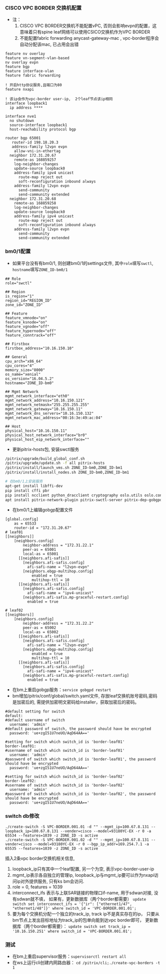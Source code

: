 ### CISCO VPC BORDER 交换机配置
+ 注：
    1. CISCO VPC BORDER交换机不能配置vPC, 否则会影响evpn的配置，这意味着只有spine leaf网络可以使用CSICO交换机作为VPC BORDER
    2. 不能配置fabric forwarding anycast-gateway-mac , vpc-border程序会自动分配该mac, 已占用会出错

```
feature nv overlay
feature vn-segment-vlan-based
nv overlay evpn
feature bgp
feature interface-vlan
feature fabric forwarding

! 开启http协议服务,且端口为80
feature nxapi

! 该ip会作为vpc-border user-ip,  2个leaf节点该ip相同
interface loopback1
  ip address ****

interface nve1
  no shutdown
  source-interface loopback1
  host-reachability protocol bgp

router bgp 65001
   router-id 198.18.20.3
   address-family l2vpn evpn
    allow-vni-in-ethertag
  neighbor 172.31.20.67
    remote-as 168859257
    log-neighbor-changes
    update-source loopback0
    address-family ipv4 unicast
      route-map reject out
      soft-reconfiguration inbound always
    address-family l2vpn evpn
      send-community
      send-community extended
  neighbor 172.31.20.68
    remote-as 168859258
    log-neighbor-changes
    update-source loopback0
    address-family ipv4 unicast
      route-map reject out
      soft-reconfiguration inbound always
    address-family l2vpn evpn
      send-community
      send-community extended
```
### bm0/1配置
+ 如果平台没有有bm0/1, 则创建bm0/1的settings文件, 其中`role`填写`swctl`, `hostname`填写`ZONE_ID-bm0/1`

```
## Role
role="swctl"

## Region
is_region="1"
region_id="REGION_ID"
zone_id="ZONE_ID"

## Feature
feature_vmnode="on"
feature_ksnode="on"
feature_vgnode="off"
feature_hypernode="off"
feature_conntrack="off"

## Firstbox
firstbox_address="10.16.150.10"

## General
cpu_arch="x86_64"
cpu_cores="4"
memory_size="8000"
os_name="xenial"
os_version="16.04.5.2"
hostname="ZONE_ID-bm0"

## Mgmt Network
mgmt_network_interface="eth0"
mgmt_network_address="10.16.150.121"
mgmt_network_netmask="255.255.255.255"
mgmt_network_gateway="10.16.150.11"
mgmt_network_dns_servers="10.16.150.132"
mgmt_network_mac_address="00:16:3e:49:ac:04"

## Host
physical_host="10.16.150.11"
physical_host_network_interface="br0"
physical_host_eip_network_interface=""

```

+ 更新pitrix-hosts包, 安装swctl服务

```bash
/pitrix/upgrade/build_global_conf.sh
/pitrix/upgrade/update.sh -f all pitrix-hosts
/pitrix/install/launch_vms.sh ZONE_ID-bm0,ZONE_ID-bm1
/pitrix/install/install_nodes.sh ZONE_ID-bm0,ZONE_ID-bm1

# 在bm0/1上安装服务
apt-get install libffi-dev
pip install cffi pbr
pip install ncclient python_dracclient cryptography oslo.utils oslo.config
apt install pitrix-network-plugin pitrix-swctl-server pitrix-dep-gobgpd
```

+ 在bm0/1上编辑gobgp配置文件

```
[global.config]
    as = 65533
    router-id = "172.31.20.67"
# leaf01
[[neighbors]]
    [neighbors.config]
        neighbor-address = "172.31.22.1"
        peer-as = 65001
        local-as = 65001
      [[neighbors.afi-safis]]
        [neighbors.afi-safis.config]
          afi-safi-name = "l2vpn-evpn"
        [neighbors.ebgp-multihop.config]
            enabled = true
            multihop-ttl = 10
      [[neighbors.afi-safis]]
        [neighbors.afi-safis.config]
          afi-safi-name = "ipv4-unicast"
        [neighbors.afi-safis.mp-graceful-restart.config]
          enabled = true

# leaf02
[[neighbors]]
    [neighbors.config]
        neighbor-address = "172.31.22.2"
        peer-as = 65002
        local-as = 65002
      [[neighbors.afi-safis]]
        [neighbors.afi-safis.config]
          afi-safi-name = "l2vpn-evpn"
        [neighbors.ebgp-multihop.config]
            enabled = true
            multihop-ttl = 10
      [[neighbors.afi-safis]]
        [neighbors.afi-safis.config]
          afi-safi-name = "ipv4-unicast"
        [neighbors.afi-safis.mp-graceful-restart.config]
          enabled = true
```

+ 在bm上重启gobgp服务：`service gobgpd restart`
+ bm增加/pitrix/conf/global/switch.yaml文件, 存放leaf交换机账号密码,密码是加密后的, 需提供加密明文密码给installer，获取加密后的密码。

```
#default setting for switch
default:
#default username of switch
  username: 'admin'
#default password of switch, the password should have be encrypted
  password: 'ue+zgI51U7neUO/AqD64AA=='

#setting for switch which switch_id is 'border-leaf01'
border-leaf01:
#username of switch which switch_id is 'border-leaf01'
  username: 'admin'
#password of switch which switch_id is 'border-leaf01', the password should have be encrypted
  password: 'ue+zgI51U7neUO/AqD64AA=='

#setting for switch which switch_id is 'border-leaf02'
border-leaf02:
#username of switch which switch_id is 'border-leaf02'
  username: 'admin'
#password of switch which switch_id is 'border-leaf02', the password should have be encrypted
  password: 'ue+zgI51U7neUO/AqD64AA=='

```

### switch db修改

```
./create-switch -S VPC-BORDER.001.01 -d "" --mgmt_ip=100.67.8.131 --loopback_ip=100.67.8.131 --vender=cisco --model=93180YC-EX -r 0 -a 65534 --features=1039 -z ZONE_ID -s active
./create-switch -S VPC-BORDER.001.02 -d "" --mgmt_ip=100.67.8.131 --vender=cisco --model=93180YC-EX -r 0 --bgp_ip_addr=169.254.7.1 -a 65535 --features=1039 -z ZONE_ID -s active
```

插入2条vpc border交换机相关信息,
1. loopback_ip只有其中一个leaf配置, 另一个为空, 表示vpc-border-user-ip
2. mgmt_ip表示各自独立的管理ip,  loopback_ip与mgmt_ip要可以作为nxapi访问ip对外提供服务, 只有ks bm会访问.
3. role = 0, features = 1039
4. interconnect_ifs 表示与上联SAR链接的物理口if-name, 用于sdwan对接, 没有sdwan就不填， 如果有，更新数据库（两个border都需要）
    `update switch set interconnect_ifs = '{"ir": ["ethernet1/47", "ethernet1/48"]}' where switch_id = 'VPC-BORDER.001.01'; `
5. 要为每个交换机分配一个独立的track_ip, track ip不是真实存在的ip， 只要从bm节点上发出目标地址为track_ip的包单向能到达vpc border即可， 更新数据库（两个border都需要）：
    `update switch set track_ip = '10.16.150.251' where switch_id = 'VPC-BORDER.001.01';`

### 测试
+ 在bm上重启supervisor服务：`supervisorctl restart all`
+ 在ws上运行cli创建内网路由器： `cd /pitrix/cli;./create-vpc-borders -t 1`
